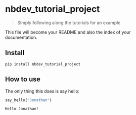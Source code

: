 <!--

#################################################
### THIS FILE WAS AUTOGENERATED! DO NOT EDIT! ###
#################################################
# file to edit: index.ipynb
# command to build the docs after a change: nbdev_build_docs

-->

# nbdev_tutorial_project

> Simply following along the tutorials for an example


This file will become your README and also the index of your documentation.

## Install

`pip install nbdev_tutorial_project`

## How to use

The only thing this does is say hello:
<div class="codecell" markdown="1">
<div class="input_area" markdown="1">

```python
say_hello("Jonathan")
```

</div>
<div class="output_area" markdown="1">

    Hello Jonathan!


</div>

</div>
